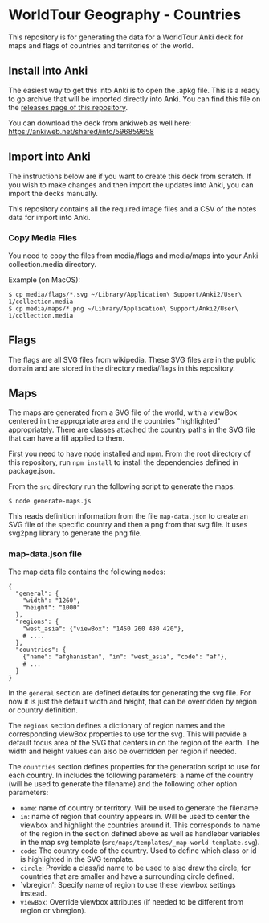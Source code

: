 # WorldTour Geography - Countries

This repository is for generating the data for a WorldTour Anki deck for maps
and flags of countries and territories of the world.

## Install into Anki

The easiest way to get this into Anki is to open the .apkg file. This is a
ready to go archive that will be imported directly into Anki. You can find this
file on the [releases page of this repository](https://github.com/sumpygump/worldtour-countries/releases).

You can download the deck from ankiweb as well here: https://ankiweb.net/shared/info/596859658

## Import into Anki

The instructions below are if you want to create this deck from scratch.
If you wish to make changes and then import the updates into Anki, you can
import the decks manually.

This repository contains all the required image files and a CSV of the notes
data for import into Anki.

### Copy Media Files

You need to copy the files from media/flags and media/maps into your Anki
collection.media directory.

Example (on MacOS):
```
$ cp media/flags/*.svg ~/Library/Application\ Support/Anki2/User\ 1/collection.media
$ cp media/maps/*.png ~/Library/Application\ Support/Anki2/User\ 1/collection.media
```

## Flags

The flags are all SVG files from wikipedia. These SVG files are in the public
domain and are stored in the directory media/flags in this repository.

## Maps

The maps are generated from a SVG file of the world, with a viewBox centered in
the appropriate area and the countries "highlighted" appropriately. There are
classes attached the country paths in the SVG file that can have a fill applied
to them.

First you need to have [node](https://nodejs.org/en/) installed and npm. From
the root directory of this repository, run `npm install` to install the
dependencies defined in package.json.

From the `src` directory run the following script to generate the maps:

```
$ node generate-maps.js
```

This reads definition information from the file `map-data.json` to create an
SVG file of the specific country and then a png from that svg file. It uses svg2png
library to generate the png file.

### map-data.json file

The map data file contains the following nodes:

```
{
  "general": {
    "width": "1260",
    "height": "1000"
  },
  "regions": {
    "west_asia": {"viewBox": "1450 260 480 420"},
    # ....
  },
  "countries": {
    {"name": "afghanistan", "in": "west_asia", "code": "af"},
    # ...
  }
}
```

In the `general` section are defined defaults for generating the svg file. For
now it is just the default width and height, that can be overridden by region
or country definition.

The `regions` section defines a dictionary of region names and the
corresponding viewBox properties to use for the svg. This will provide a
default focus area of the SVG that centers in on the region of the earth. The
width and height values can also be overridden per region if needed.

The `countries` section defines properties for the generation script to use for
each country. In includes the following parameters:
a name of the country (will be used to generate
the filename) and the following other option parameters:

 - `name`: name of country or territory. Will be used to generate the filename.
 - `in`: name of region that country appears in. Will be used to center the
   viewbox and highlight the countries around it. This corresponds to name of
   the region in the section defined above as well as handlebar variables in
   the map svg template (`src/maps/templates/_map-world-template.svg`).
 - `code`: The country code of the country. Used to define which class or id is
   highlighted in the SVG template.
 - `circle`: Provide a class/id name to be used to also draw the circle, for
   countries that are smaller and have a surrounding circle defined.
 - `vbregion': Specify name of region to use these viewbox settings instead.
 - `viewBox`: Override viewbox attributes (if needed to be different from
   region or vbregion).


